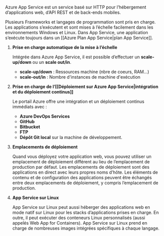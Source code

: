 
Azure App Service est un service basé sur HTTP pour l’hébergement d’applications web, d’API REST et de back-ends mobiles.

Plusieurs Frameworks et langages de programmation sont pris en charge.
Les applications s’exécutent et sont mises à l’échelle facilement dans les environnements Windows et Linux.
Dans App Service, une application s’exécute toujours dans un [[Azure Plan App Service|plan App Service]].

1. **Prise en charge automatique de la mise à l’échelle**

	Intégrée dans Azure App Service, il est possible d’effectuer un **scale-up/down** ou un **scale out/in**.
	-  **scale-up/down** : Ressources machine (nbre de coeurs, RAM...)
	- **scale-out/in** : Nombre d'instances de machine d'exécution

2. **Prise en charge de l’[[Déploiement sur Azure App Service|intégration et du déploiement continus]]**

	Le portail Azure offre une intégration et un déploiement continus immédiats avec :
	-  **Azure DevOps Services**
	- **GitHub**
	- **Bitbucket**
	- **FTP**
	- **Dépôt Git local** sur la machine de développement.

3. **Emplacements de déploiement**

	Quand vous déployez votre application web, vous pouvez utiliser un emplacement de déploiement différent au lieu de l’emplacement de production par défaut.
	Les emplacements de déploiement sont des applications en direct avec leurs propres noms d’hôte.
	Les éléments de contenu et de configuration des applications peuvent être échangés entre deux emplacements de déploiement, y compris l’emplacement de production.

4. **App Service sur Linux**

	App Service sur Linux peut aussi héberger des applications web en mode natif sur Linux pour les stacks d’applications prises en charge. En outre, il peut exécuter des conteneurs Linux personnalisés (aussi appelés Web App for Containers). App Service sur Linux prend en charge de nombreuses images intégrées spécifiques à chaque langage.